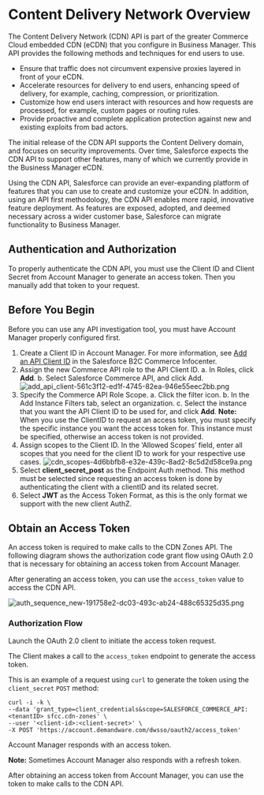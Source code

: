 # Content Delivery Network Overview

The Content Delivery Network (CDN) API is part of the greater Commerce Cloud embedded CDN (eCDN) that you configure in Business Manager. This API provides the following methods and techniques for end users to use.

-   Ensure that traffic does not circumvent expensive proxies layered in front of your eCDN.
-   Accelerate resources for delivery to end users, enhancing speed of delivery, for example, caching, compression, or prioritization.
-   Customize how end users interact with resources and how requests are processed, for example, custom pages or routing rules.
-   Provide proactive and complete application protection against new and existing exploits from bad actors.

The initial release of the CDN API supports the Content Delivery domain, and focuses on security improvements. Over time, Salesforce expects the CDN API to support other features, many of which we currently provide in the Business Manager eCDN.

Using the CDN API, Salesforce can provide an ever-expanding platform of features that you can use to create and customize your eCDN. In addition, using an API first methodology, the CDN API enables more rapid, innovative feature deployment. As features are exposed, adopted, and deemed necessary across a wider customer base, Salesforce can migrate functionality to Business Manager.

## Authentication and Authorization

To properly authenticate the CDN API, you must use the Client ID and Client Secret from Account Manager to generate an access token. Then you manually add that token to your request.

## Before You Begin

Before you can use any API investigation tool, you must have Account Manager properly configured first.

1.  Create a Client ID in Account Manager.
    For more information, see [Add an API Client ID](https://documentation.b2c.commercecloud.salesforce.com/DOC1/topic/com.demandware.dochelp/content/b2c_commerce/topics/account_manager/b2c_account_manager_add_api_client_id.html) in the Salesforce B2C Commerce Infocenter.
2.  Assign the new Commerce API role to the API Client ID.
    a. In Roles, click **Add**.
    b. Select Salesforce Commerce API, and click Add.
    ![add_api_client-561c3f12-ed1f-4745-82ea-946e55eec2bb.png](https://resources.docs.salesforce.com/rel1/doc/en-us/static/misc/add_api_client-561c3f12-ed1f-4745-82ea-946e55eec2bb.png)
3.  Specify the Commerce API Role Scope.
    a. Click the filter icon.
    b. In the Add Instance Filters tab, select an organization.
    c. Select the instance that you want the API Client ID to be used for, and click **Add**.
    **Note:** When you use the ClientID to request an access token, you must specify the specific instance you want the access token for. This instance must be specified, otherwise an access token is not provided.
4.  Assign scopes to the Client ID.
    In the ‘Allowed Scopes’ field, enter all scopes that you need for the client ID to work for your respective use cases.
    ![cdn_scopes-4d6bbfb8-e32e-439c-8ad2-8c5d2d58ce9a.png](https://resources.docs.salesforce.com/rel1/doc/en-us/static/misc/cdn_scopes-4d6bbfb8-e32e-439c-8ad2-8c5d2d58ce9a.png)
5.  Select **client_secret_post** as the Endpoint Auth method.
    This method must be selected since requesting an access token is done by authenticating the client with a clientID and its related secret.
6.  Select **JWT** as the Access Token Format, as this is the only format we support with the new client AuthZ.

## Obtain an Access Token

An access token is required to make calls to the CDN Zones API. The following diagram shows the authorization code grant flow using OAuth 2.0 that is necessary for obtaining an access token from Account Manager.

After generating an access token, you can use the `access_token` value to access the CDN API.

![auth_sequence_new-191758e2-dc03-493c-ab24-488c65325d35.png](https://resources.docs.salesforce.com/rel1/doc/en-us/static/misc/auth_sequence_new-191758e2-dc03-493c-ab24-488c65325d35.png)

### Authorization Flow

Launch the OAuth 2.0 client to initiate the access token request.

The Client makes a call to the `access_token` endpoint to generate the access token. 

This is an example of a request using `curl` to generate the token using the `client_secret` `POST` method:

```
curl -i -k \
--data 'grant_type=client_credentials&scope=SALESFORCE_COMMERCE_API:<tenantID> sfcc.cdn-zones' \
--user '<client-id>:<client-secret>' \
-X POST 'https://account.demandware.com/dwsso/oauth2/access_token'
```

Account Manager responds with an access token.

**Note:** Sometimes Account Manager also responds with a refresh token.

After obtaining an access token from Account Manager, you can use the token to make calls to the CDN API.
